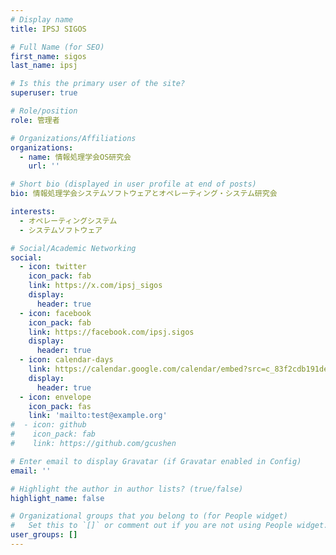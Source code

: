 ```yaml
---
# Display name
title: IPSJ SIGOS

# Full Name (for SEO)
first_name: sigos
last_name: ipsj

# Is this the primary user of the site?
superuser: true

# Role/position
role: 管理者

# Organizations/Affiliations
organizations:
  - name: 情報処理学会OS研究会
    url: ''

# Short bio (displayed in user profile at end of posts)
bio: 情報処理学会システムソフトウェアとオペレーティング・システム研究会

interests:
  - オペレーティングシステム
  - システムソフトウェア

# Social/Academic Networking
social:
  - icon: twitter
    icon_pack: fab
    link: https://x.com/ipsj_sigos
    display:
      header: true
  - icon: facebook
    icon_pack: fab
    link: https://facebook.com/ipsj.sigos
    display:
      header: true
  - icon: calendar-days
    link: https://calendar.google.com/calendar/embed?src=c_83f2cdb191dea7d35a78a8148748c33667b67bedd308664f27a8c2e3a267e4c2%40group.calendar.google.com
    display:
      header: true
  - icon: envelope
    icon_pack: fas
    link: 'mailto:test@example.org'
#  - icon: github
#    icon_pack: fab
#    link: https://github.com/gcushen

# Enter email to display Gravatar (if Gravatar enabled in Config)
email: ''

# Highlight the author in author lists? (true/false)
highlight_name: false

# Organizational groups that you belong to (for People widget)
#   Set this to `[]` or comment out if you are not using People widget.
user_groups: []
---
```

